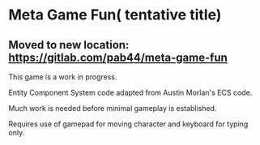 # Meta Game Fun( tentative title)

## Moved to new location: https://gitlab.com/pab44/meta-game-fun

This game is a work in progress. 

Entity Component System code adapted from Austin Morlan's ECS code.

Much work is needed before minimal gameplay is established.

Requires use of gamepad for moving character and keyboard for typing only.
